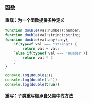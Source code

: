 ### 函数
#### 重载：为一个函数提供多种定义

```js
function double(val:number):number;
function double(val:string):string;
function double(val:any):any{
    if(typeof val === "string") {
        return val + val;
    }else if(typeof val === 'number'){
        return val * 2
    }
}

console.log(double(2))
console.log(double('a'))
console.log(double(true))
```

#### 重写：子类重写继承自父类中的方法

